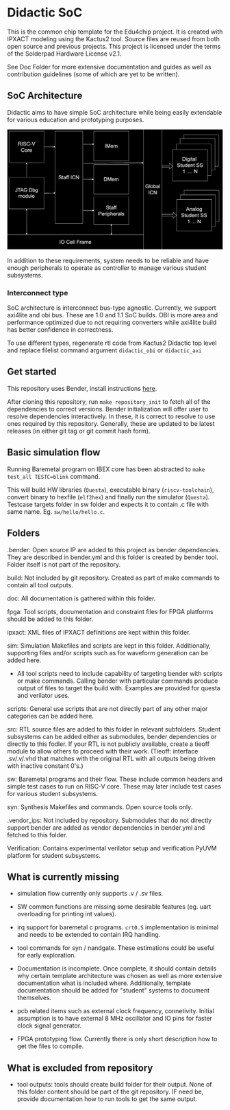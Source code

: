 # Didactic SoC

This is the common chip template for the Edu4chip project. It is created with IPXACT modeling using the Kactus2 tool. Source files are reused from both open source and previous projects. This project is licensed under the terms of the Solderpad Hardware License v2.1.

See Doc Folder for more extensive documentation and guides as well as contribution guidelines (some of which are yet to be written).

## SoC Architecture

Didactic aims to have simple SoC architecture while being easily extendable for various education and prototyping purposes.

![Didactic SoC architecture](doc/figures/didactic_architecture.drawio.svg "SoC Architecture Diagram")

In addition to these requirements, system needs to be reliable and have enough peripherals to operate as controller to manage various student subsystems.

### Interconnect type

SoC architecture is interconnect bus-type agnostic. Currently, we support axi4lite and obi bus. These are 1.0 and 1.1 SoC builds. OBI is more area and performance optimized due to not requiring converters while axi4lite build has better confidence in correctness.

To use different types, regenerate rtl code from Kactus2 Didactic top level and replace filelist command argument <code>didactic_obi</code> or <code>didactic_axi</code>

## Get started

This repository uses Bender, install instructions [here](https://github.com/pulp-platform/bender).

After cloning this repository, run `make repository_init` to fetch all of the dependencies to correct versions. Bender initialization will offer user to resolve dependencies interactively. In these, it is correct to resolve to use ones required by this repository. Generally, these are updated to be latest releases (in either git tag or git commit hash form).

## Basic simulation flow

Running Baremetal program on IBEX core has been abstracted to `make test_all TESTC=blink` command.

This will build HW libraries (`Questa`), executable binary (`riscv-toolchain`), convert binary to hexfile (`elf2hex`) and finally run the simulator (`Questa`). Testcase targets folder in sw folder and expects it to contain .c file with same name. Eg. <code>sw/hello/hello.c</code>.

## Folders

.bender: Open source IP are added to this project as bender dependencies. They are described in bender.yml and this folder is created by bender tool. Folder itself is not part of the repository. 

build: Not included by git repository. Created as part of make commands to contain all tool outputs.

doc: All documentation is gathered within this folder.

fpga: Tool scripts, documentation and constraint files for FPGA platforms should be added to this folder.

ipxact: XML files of IPXACT definitions are kept within this folder.

sim: Simulation Makefiles and scripts are kept in this folder. Additionally, supporting files and/or scripts such as for waveform generation can be added here. 

* All tool scripts need to include capability of targeting bender with scripts or make commands. Calling bender with particular commands produce output of files to target the build with. Examples are provided for questa and verilator uses.

scripts: General use scripts that are not directly part of any other major categories can be added here.

src: RTL source files are added to this folder in relevant subfolders. Student subsystems can be added either as submodules, bender dependencies or directly to this fodler. If your RTL is not publicly available, create a tieoff module to allow others to proceed with their work. (Tieoff: interface .sv/.v/.vhd that matches with the original RTL with all outputs being driven with inactive constant 0's.)

sw: Baremetal programs and their flow. These include common headers and simple test cases to run on RISC-V core. These may later include test cases for various student subsystems. 

syn: Synthesis Makefiles and commands. Open source tools only.

.vendor_ips: Not included by repository. Submodules that do not directly support bender are added as vendor dependencies in bender.yml and fetched to this folder.

Verification: Contains experimental verilator setup and verification PyUVM platform for student subsystems.

## What is currently missing

* simulation flow currently only supports .v / .sv files.

* SW common functions are missing some desirable features (eg. uart overloading for printing int values).

* irq support for baremetal c programs. `crt0.S` implementation is minimal and needs to be extended to contain IRQ handling.

* tool commands for syn / nandgate. These estimations could be useful for early exploration.

* Documentation is incomplete. Once complete, it should contain details why certain template architecture was chosen as well as more extensive documentation what is included where. Additionally, template documentation should be added for "student" systems to document themselves.

* pcb related items such as external clock frequency, connetivity. Initial assumption is to have external 8 MHz oscillator and IO pins for faster clock signal generator.

* FPGA prototyping flow. Currently there is only short description how to get the files to compile.

## What is excluded from repository

* tool outputs: tools should create build folder for their output. None of this folder content should be part of the git repository. IF need be, provide documentation how to run tools to get the same output.

